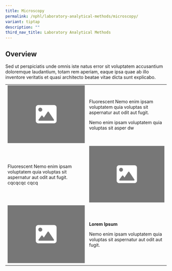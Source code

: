 ```yaml
---
title: Microscopy
permalink: /nphl/laboratory-analytical-methods/microscopy/
variant: tiptap
description: ""
third_nav_title: Laboratory Analytical Methods
---
```

<h2>Overview</h2>
<p>Sed ut perspiciatis unde omnis iste natus error sit voluptatem accusantium
doloremque laudantium, totam rem aperiam, eaque ipsa quae ab illo inventore
veritatis et quasi architecto beatae vitae dicta sunt explicabo.</p>
<table style="minWidth: 50px">
<colgroup>
<col>
<col>
</colgroup>
<tbody>
<tr>
<td rowspan="1" colspan="1">
<div class="isomer-image-wrapper">
<img style="width: 100%;" height="auto" width="100%" alt="" src="/images/4_3.png">
</div>
</td>
<td rowspan="1" colspan="1">
<p>Fluorescent Nemo enim ipsam voluptatem quia voluptas sit aspernatur aut
odit aut fugit.</p>
<p>Nemo enim ipsam voluptatem quia voluptas sit asper dw</p>
</td>
</tr>
<tr>
<td rowspan="1" colspan="1">
<p>Fluorescent Nemo enim ipsam voluptatem quia voluptas sit aspernatur aut
odit aut fugit. cqcqcqc cqcq</p>
<p></p>
</td>
<td rowspan="1" colspan="1">
<div class="isomer-image-wrapper">
<img style="width: 100%;" height="auto" width="100%" alt="" src="/images/4_3.png">
</div>
</td>
</tr>
<tr>
<td rowspan="1" colspan="1">
<div class="isomer-image-wrapper">
<img style="width: 100%;" height="auto" width="100%" alt="" src="/images/4_3.png">
</div>
</td>
<td rowspan="1" colspan="1">
<p><strong>Lorem Ipsum</strong>
</p>
<p>Nemo enim ipsam voluptatem quia voluptas sit aspernatur aut odit aut fugit.</p>
</td>
</tr>
</tbody>
</table>
<p></p>